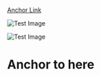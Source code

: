 [Anchor Link](#anchor)

![Test Image](https://upload.wikimedia.org/wikipedia/commons/5/56/Tiger.50.jpg)

![Test Image](https://upload.wikimedia.org/wikipedia/commons/5/56/Tiger.50.jpg)

# <a name="anchor"></a> Anchor to here
